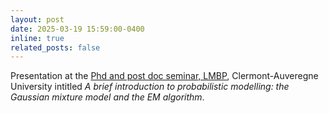 ```yaml
---
layout: post
date: 2025-03-19 15:59:00-0400
inline: true
related_posts: false
---
```


Presentation at the [Phd and post doc seminar, LMBP](https://jds2024.sciencesconf.org/), Clermont-Auveregne University intitled 
_A brief introduction to probabilistic modelling: the Gaussian mixture model and the EM algorithm_.